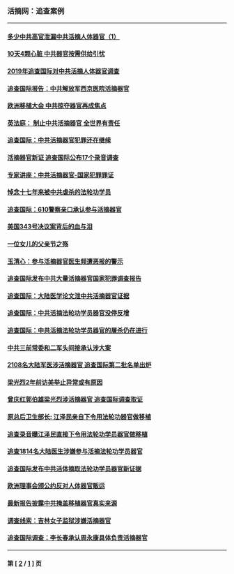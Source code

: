 ### 活摘网：追查案例
---
#### [多少中共高官泄漏中共活摘人体器官（1）](../../pages/nf5880/n12671234.md?06090430) 
#### [10天4颗心脏 中共器官按需供给引忧](../../pages/nf5880/n12326366.md?06090430) 
#### [2019年追查国际对中共活摘人体器官调查](../../pages/nf5880/n11917733.md?06090430) 
#### [追查国际报告：中共解放军西京医院活摘器官](../../pages/nf5880/n11838359.md?06090430) 
#### [欧洲移植大会 中共掠夺器官再成焦点](../../pages/nf5880/n11538883.md?06090430) 
#### [英法庭： 制止中共活摘器官 全世界有责任](../../pages/nf5880/n11330691.md?06090430) 
#### [追查国际：中共活摘器官犯罪还在继续](../../pages/nf5880/n11218301.md?06090430) 
#### [活摘器官新证 追查国际公布17个录音调查](../../pages/nf5880/n10897744.md?06090430) 
#### [专家讲座：中共活摘器官-国家犯罪罪证](../../pages/nf5880/n8828153.md?06090430) 
#### [悼念十七年来被中共虐杀的法轮功学员](../../pages/nf5880/n8124823.md?06090430) 
#### [追查国际：610警察亲口承认参与活摘器官](../../pages/nf5880/n8109067.md?06090430) 
#### [美国343号决议案背后的血与泪](../../pages/nf5880/n8020684.md?06090430) 
#### [一位女儿的父亲节之殇](../../pages/nf5880/n8014122.md?06090430) 
#### [玉清心：参与活摘器官医生频遭恶报的警示](../../pages/nf5880/n4637546.md?06090430) 
#### [追查国际发布中共大量活摘器官国家犯罪调查报告](../../pages/nf5880/n4613428.md?06090430) 
#### [追查国际：大陆医学论文泄中共活摘器官证据](../../pages/nf5880/n4608794.md?06090430) 
#### [追查国际：中共活摘法轮功学员器官没停反增](../../pages/nf5880/n4584075.md?06090430) 
#### [追查国际：中共活摘法轮功学员器官的屠杀仍在进行](../../pages/nf5880/n4299154.md?06090430) 
#### [中共三前常委和二军头间接承认涉大案](../../pages/nf5880/n4286244.md?06090430) 
#### [2108名大陆军医涉活摘器官 追查国际第二批名单出炉](../../pages/nf5880/n4284769.md?06090430) 
#### [梁光烈2年前访美举止异常或有原因](../../pages/nf5880/n4279686.md?06090430) 
#### [曾庆红郭伯雄梁光烈涉活摘器官 追查国际调查取证](../../pages/nf5880/n4278462.md?06090430) 
#### [原总后卫生部长: 江泽民亲自下令用法轮功器官做移植](../../pages/nf5880/n4263864.md?06090430) 
#### [追查录音曝江泽民直接下令用法轮功学员器官做移植](../../pages/nf5880/n4261268.md?06090430) 
#### [追查1814名大陆医生涉嫌参与活摘法轮功学员器官](../../pages/nf5880/n4259055.md?06090430) 
#### [追查国际发布中共活体摘取法轮功学员器官新证据](../../pages/nf5880/n4258255.md?06090430) 
#### [欧洲理事会颁公约反对人体器官贩运](../../pages/nf5880/n4206955.md?06090430) 
#### [最新报告披露中共掩盖移植器官真实来源](../../pages/nf5880/n4140084.md?06090430) 
#### [调查线索：吉林女子监狱涉嫌活摘器官](../../pages/nf5880/n4044366.md?06090430) 
#### [追查国际调查：李长春承认周永康具体负责活摘器官](../../pages/nf5880/n3966668.md?06090430) 

---
#### 第 [ [2](./2.md?06090430) / [1](./1.md?06090430) ] 页
